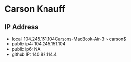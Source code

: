 # Carson Knauff
## IP Address
- local: 104.245.151.104Carsons-MacBook-Air-3:~ carson$ 
- public ip4: 104.245.151.104
- public ip6: NA 
- github IP: 140.82.114.4
